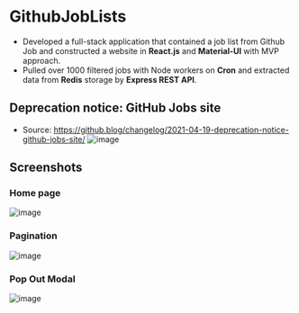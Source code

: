 # GithubJobLists

- Developed a full-stack application that contained a job list from Github Job and constructed a website in **React.js** and **Material-UI** with MVP approach.
- Pulled over 1000 filtered jobs with Node workers on **Cron** and extracted data from **Redis** storage by **Express REST API**.

## Deprecation notice: GitHub Jobs site
- Source: https://github.blog/changelog/2021-04-19-deprecation-notice-github-jobs-site/
![image](https://user-images.githubusercontent.com/56781928/120086947-96a6ae00-c098-11eb-975e-213f28df2351.png)

## Screenshots
### Home page
![image](https://user-images.githubusercontent.com/56781928/120087048-8cd17a80-c099-11eb-8d1b-6bbd3d5df927.png)

### Pagination
![image](https://user-images.githubusercontent.com/56781928/120087055-9a870000-c099-11eb-9475-236dec525645.png)

### Pop Out Modal
![image](https://user-images.githubusercontent.com/56781928/120087061-a7a3ef00-c099-11eb-94b7-c72fabbbf10a.png)
